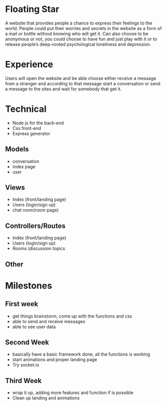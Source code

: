 
# Floating Star

A website that provides people a chance to express their feelings to the world. People could put their worries and secrets in the website as a form of a mail or bottle without knowing who will get it. Can also choose to be anonymous or not, you could choose to have fun and just play with it or to release people’s deep-rooted psychological loneliness and depression.

# Experience

Users will open the website and be able choose either receive a message from a stranger and according to that message start a conversation or send a message to the sites and wait for somebody that get it.

# Technical

- Node js for the back-end 
- Css front-end
- Express generator

## Models
- conversation 
- index page 
- user 

## Views
- Index (front/landing page) 
- Users (login/sign up) 
- chat room(room page)

## Controllers/Routes
- Index (front/landing page)
- Users (login/sign up) 
- Rooms (discussion topics

## Other

# Milestones

## First week
- get things brainstorm, come up with the functions and css
- able to send and receive messages
- able to see user data

## Second Week
- basically have a basic framework done, all the functions is working
- start animations and proper landing page
- Try socket.io

## Third Week
- wrap it up, adding more features and function if is possible
- Clean up landing and animations
